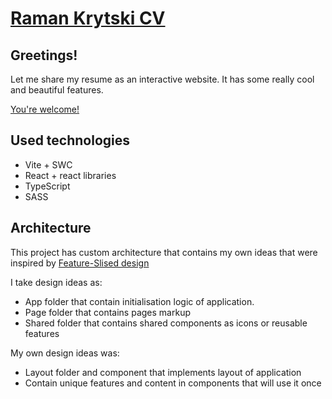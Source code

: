 # [Raman Krytski CV](https://rkey-cv.netlify.app/)

## Greetings!
Let me share my resume as an interactive website. 
It has some really cool and beautiful features.

[You're welcome!](https://rkey-cv.netlify.app/)

## Used technologies
- Vite + SWC
- React + react libraries
- TypeScript
- SASS

## Architecture
This project has custom architecture that contains
my own ideas that were inspired by
[Feature-Slised design](https://feature-sliced.design/)

I take design ideas as:
- App folder that contain initialisation logic of application.
- Page folder that contains pages markup
- Shared folder that contains shared components as icons or reusable features

My own design ideas was:
- Layout folder and component that implements layout of application
- Contain unique features and content in components that will use it once